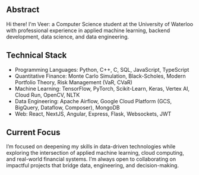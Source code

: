 ## Abstract

Hi there! I'm Veer: a Computer Science student at the University of Waterloo with professional experience in applied machine learning, backend development, data science, and data engineering.

## Technical Stack
- Programming Languages: Python, C++, C, SQL, JavaScript, TypeScript
- Quantitative Finance: Monte Carlo Simulation, Black-Scholes, Modern Portfolio Theory, Risk Management (VaR, CVaR)
- Machine Learning: TensorFlow, PyTorch, Scikit-Learn, Keras, Vertex AI, Cloud Run, OpenCV, NLTK
- Data Engineering: Apache Airflow, Google Cloud Platform (GCS, BigQuery, Dataflow, Composer), MongoDB
- Web: React, NextJS, Angular, Express, Flask, Websockets, JWT

## Current Focus
I’m focused on deepening my skills in data-driven technologies while exploring the intersection of applied machine learning, cloud computing, and real-world financial systems. I’m always open to collaborating on impactful projects that bridge data, engineering, and decision-making.

